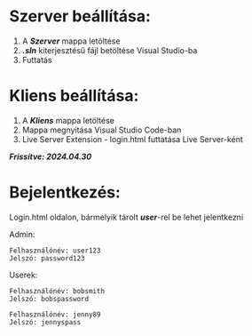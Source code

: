 # **Szerver beállítása:**

1. A ***Szerver*** mappa letöltése
2. ***.sln*** kiterjesztésű fájl betöltése Visual Studio-ba
3. Futtatás

# **Kliens beállítása:**

1. A ***Kliens*** mappa letöltése
2. Mappa megnyitása Visual Studio Code-ban
3. Live Server Extension - login.html  futtatása Live Server-ként

***Frissítve: 2024.04.30***

# **Bejelentkezés:**
Login.html oldalon, bármelyik tárolt ***user***-rel be lehet jelentkezni

Admin:
```
Felhasználónév: user123
Jelszó: password123
```

Userek:

```
Felhasználónév: bobsmith
Jelszó: bobspassword
```
```
Felhasználónév: jenny89
Jelszó: jennyspass
```

